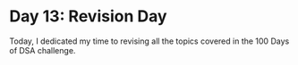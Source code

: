 # Day 13: Revision Day

Today, I dedicated my time to revising all the topics covered in the 100 Days of DSA challenge.